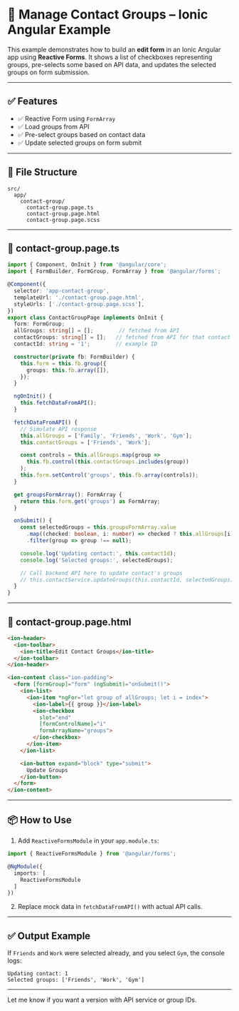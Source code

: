 # 🧾 Manage Contact Groups – Ionic Angular Example

This example demonstrates how to build an **edit form** in an Ionic Angular app using **Reactive Forms**. It shows a list of checkboxes representing groups, pre-selects some based on API data, and updates the selected groups on form submission.

---

## ✅ Features

- ✅ Reactive Form using `FormArray`
- ✅ Load groups from API
- ✅ Pre-select groups based on contact data
- ✅ Update selected groups on form submit

---

## 📁 File Structure

```
src/
  app/
    contact-group/
      contact-group.page.ts
      contact-group.page.html
      contact-group.page.scss
```

---

## 📄 contact-group.page.ts

```ts
import { Component, OnInit } from '@angular/core';
import { FormBuilder, FormGroup, FormArray } from '@angular/forms';

@Component({
  selector: 'app-contact-group',
  templateUrl: './contact-group.page.html',
  styleUrls: ['./contact-group.page.scss'],
})
export class ContactGroupPage implements OnInit {
  form: FormGroup;
  allGroups: string[] = [];        // fetched from API
  contactGroups: string[] = [];   // fetched from API for that contact
  contactId: string = '1';        // example ID

  constructor(private fb: FormBuilder) {
    this.form = this.fb.group({
      groups: this.fb.array([]),
    });
  }

  ngOnInit() {
    this.fetchDataFromAPI();
  }

  fetchDataFromAPI() {
    // Simulate API response
    this.allGroups = ['Family', 'Friends', 'Work', 'Gym'];
    this.contactGroups = ['Friends', 'Work'];

    const controls = this.allGroups.map(group =>
      this.fb.control(this.contactGroups.includes(group))
    );
    this.form.setControl('groups', this.fb.array(controls));
  }

  get groupsFormArray(): FormArray {
    return this.form.get('groups') as FormArray;
  }

  onSubmit() {
    const selectedGroups = this.groupsFormArray.value
      .map((checked: boolean, i: number) => checked ? this.allGroups[i] : null)
      .filter(group => group !== null);

    console.log('Updating contact:', this.contactId);
    console.log('Selected groups:', selectedGroups);

    // Call backend API here to update contact's groups
    // this.contactService.updateGroups(this.contactId, selectedGroups).subscribe(...)
  }
}
```

---

## 📄 contact-group.page.html

```html
<ion-header>
  <ion-toolbar>
    <ion-title>Edit Contact Groups</ion-title>
  </ion-toolbar>
</ion-header>

<ion-content class="ion-padding">
  <form [formGroup]="form" (ngSubmit)="onSubmit()">
    <ion-list>
      <ion-item *ngFor="let group of allGroups; let i = index">
        <ion-label>{{ group }}</ion-label>
        <ion-checkbox
          slot="end"
          [formControlName]="i"
          formArrayName="groups">
        </ion-checkbox>
      </ion-item>
    </ion-list>

    <ion-button expand="block" type="submit">
      Update Groups
    </ion-button>
  </form>
</ion-content>
```

---

## 📦 How to Use

1. Add `ReactiveFormsModule` in your `app.module.ts`:

```ts
import { ReactiveFormsModule } from '@angular/forms';

@NgModule({
  imports: [
    ReactiveFormsModule
  ]
})
```

2. Replace mock data in `fetchDataFromAPI()` with actual API calls.

---

## ✅ Output Example

If `Friends` and `Work` were selected already, and you select `Gym`, the console logs:

```
Updating contact: 1
Selected groups: ['Friends', 'Work', 'Gym']
```

---

Let me know if you want a version with API service or group IDs.